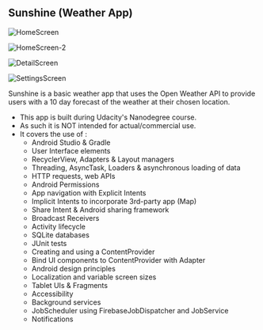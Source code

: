 ## Sunshine (Weather App)
![HomeScreen](homescreen.png)

![HomeScreen-2](homescreen-2.png)

![DetailScreen](detailscreen.png)

![SettingsScreen](settingsscreen.png)



Sunshine is a basic weather app that uses the Open Weather API to provide users with a 10 day forecast of the weather at their chosen location.

- This app is built during Udacity's Nanodegree course.
- As such it is NOT intended for actual/commercial use.
- It covers the use of :
    - Android Studio & Gradle
    - User Interface elements
    - RecyclerView, Adapters & Layout managers
    - Threading, AsyncTask, Loaders & asynchronous loading of data
    - HTTP requests, web APIs
    - Android Permissions
    - App navigation with Explicit Intents
    - Implicit Intents to incorporate 3rd-party app (Map)
    - Share Intent & Android sharing framework
    - Broadcast Receivers
    - Activity lifecycle
    - SQLite databases
    - JUnit tests
    - Creating and using a ContentProvider
    - Bind UI components to ContentProvider with Adapter
    - Android design principles
    - Localization and variable screen sizes
    - Tablet UIs & Fragments
    - Accessibility
    - Background services
    - JobScheduler using FirebaseJobDispatcher and JobService
    - Notifications
